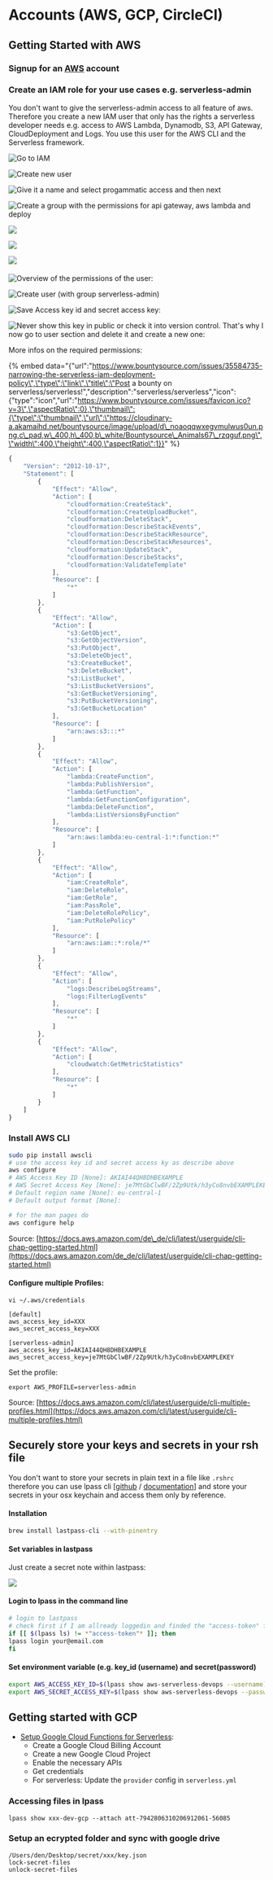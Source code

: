 # Accounts \(AWS, GCP, CircleCI\)

## Getting Started with AWS

### Signup for an [AWS](https://aws.amazon.com) account

### Create an IAM role for your use cases e.g. serverless-admin

You don't want to give the serverless-admin access to all feature of aws. Therefore you create a new IAM user that only has the rights a serverless developer needs e.g. access to AWS Lambda, Dynamodb, S3, API Gateway, CloudDeployment and Logs. You use this user for the AWS CLI and the Serverless framework.

![Go to IAM](../.gitbook/assets/screen-shot-2018-01-20-at-22.43.56%20%281%29.png)

![Create new user](../.gitbook/assets/create-new-iam-user%20%282%29.png)

![Give it a name and select progammatic access and then next](../.gitbook/assets/create-new-iam-user%20%281%29.png)

![Create a group with the permissions for api gateway, aws lambda and deploy](../.gitbook/assets/creare-iam-role%20%283%29.png)

![](../.gitbook/assets/create-iam-role-2.png)

![](../.gitbook/assets/create-group.png)

![](../.gitbook/assets/create-iam-role-3.png)

#### 

![Overview of the permissions of the user:](../.gitbook/assets/serverless-admin-iam-rights.png)

![Create user \(with group serverless-admin\)](../.gitbook/assets/create-iam-role-4%20%281%29.png)

![Save Access key id and secret access key:](../.gitbook/assets/iam-role-credentials%20%281%29.png)

![Never show this key in public or check it into version control. That&apos;s why I now go to user section and delete it and create a new one:](../.gitbook/assets/change-iam-user-credentials%20%282%29.png)

More infos on the required permissions:

{% embed data="{\"url\":\"https://www.bountysource.com/issues/35584735-narrowing-the-serverless-iam-deployment-policy\",\"type\":\"link\",\"title\":\"Post a bounty on serverless/serverless!\",\"description\":\"serverless/serverless\",\"icon\":{\"type\":\"icon\",\"url\":\"https://www.bountysource.com/issues/favicon.ico?v=3\",\"aspectRatio\":0},\"thumbnail\":{\"type\":\"thumbnail\",\"url\":\"https://cloudinary-a.akamaihd.net/bountysource/image/upload/d\_noaoqqwxegvmulwus0un.png,c\_pad,w\_400,h\_400,b\_white/Bountysource\_Animals67\_rzqguf.png\",\"width\":400,\"height\":400,\"aspectRatio\":1}}" %}

```javascript
{
    "Version": "2012-10-17",
    "Statement": [
        {
            "Effect": "Allow",
            "Action": [
                "cloudformation:CreateStack",
                "cloudformation:CreateUploadBucket",
                "cloudformation:DeleteStack",
                "cloudformation:DescribeStackEvents",
                "cloudformation:DescribeStackResource",
                "cloudformation:DescribeStackResources",
                "cloudformation:UpdateStack",
                "cloudformation:DescribeStacks",
                "cloudformation:ValidateTemplate"
            ],
            "Resource": [
                "*"
            ]
        },
        {
            "Effect": "Allow",
            "Action": [
                "s3:GetObject",
                "s3:GetObjectVersion",
                "s3:PutObject",
                "s3:DeleteObject",
                "s3:CreateBucket",
                "s3:DeleteBucket",
                "s3:ListBucket",
                "s3:ListBucketVersions",
                "s3:GetBucketVersioning",
                "s3:PutBucketVersioning",
                "s3:GetBucketLocation"
            ],
            "Resource": [
                "arn:aws:s3:::*"
            ]
        },
        {
            "Effect": "Allow",
            "Action": [
                "lambda:CreateFunction",
                "lambda:PublishVersion",
                "lambda:GetFunction",
                "lambda:GetFunctionConfiguration",
                "lambda:DeleteFunction",
                "lambda:ListVersionsByFunction"
            ],
            "Resource": [
                "arn:aws:lambda:eu-central-1:*:function:*"
            ]
        },
        {
            "Effect": "Allow",
            "Action": [
                "iam:CreateRole",
                "iam:DeleteRole",
                "iam:GetRole",
                "iam:PassRole",
                "iam:DeleteRolePolicy",
                "iam:PutRolePolicy"
            ],
            "Resource": [
                "arn:aws:iam::*:role/*"
            ]
        },
        {
            "Effect": "Allow",
            "Action": [
                "logs:DescribeLogStreams",
                "logs:FilterLogEvents"
            ],
            "Resource": [
                "*"
            ]
        },
        {
            "Effect": "Allow",
            "Action": [
                "cloudwatch:GetMetricStatistics"
            ],
            "Resource": [
                "*"
            ]
        }
    ]
}
```

### Install AWS CLI

```bash
sudo pip install awscli
# use the access key id and secret access ky as describe above
aws configure
# AWS Access Key ID [None]: AKIAI44QH8DHBEXAMPLE
# AWS Secret Access Key [None]: je7MtGbClwBF/2Zp9Utk/h3yCo8nvbEXAMPLEKEY
# Default region name [None]: eu-central-1
# Default output format [None]:

# for the man pages do
aws configure help
```

Source: [https://docs.aws.amazon.com/de\_de/cli/latest/userguide/cli-chap-getting-started.html](https://docs.aws.amazon.com/de_de/cli/latest/userguide/cli-chap-getting-started.html)

#### Configure multiple Profiles:

```text
vi ~/.aws/credentials
```

```text
[default]
aws_access_key_id=XXX
aws_secret_access_key=XXX

[serverless-admin]
aws_access_key_id=AKIAI44QH8DHBEXAMPLE
aws_secret_access_key=je7MtGbClwBF/2Zp9Utk/h3yCo8nvbEXAMPLEKEY
```

Set the profile:

```text
export AWS_PROFILE=serverless-admin
```

Source: [https://docs.aws.amazon.com/cli/latest/userguide/cli-multiple-profiles.html](https://docs.aws.amazon.com/cli/latest/userguide/cli-multiple-profiles.html)



## Securely store your keys and secrets in your rsh file

You don't want to store your secrets in plain text in a file like `.rshrc`  therefore you can use lpass cli \[[github](https://github.com/lastpass/lastpass-cli) / [documentation](https://helpdesk.lastpass.com/lastpass-command-line-application/)\] and store your secrets in your osx keychain and access them only by reference.

#### Installation

```bash
brew install lastpass-cli --with-pinentry
```

#### Set variables in lastpass

Just create a secret note within lastpass:

![](../.gitbook/assets/add-secret-to-lastpass.png)

#### Login to lpass in the command line

```bash
# login to lastpass
# check first if I am allready loggedin and finded the "access-token" folder 
if [[ $(lpass ls) != *"access-token"* ]]; then
lpass login your@email.com
fi
```

#### Set environment variable \(e.g. key\_id \(username\) and secret\(password\)

```bash
export AWS_ACCESS_KEY_ID=$(lpass show aws-serverless-devops --username)
export AWS_SECRET_ACCESS_KEY=$(lpass show aws-serverless-devops --password)
```

## Getting started with GCP

* [Setup Google Cloud Functions for Serverless](https://serverless.com/framework/docs/providers/google/guide/credentials/):
  * Create a Google Cloud Billing Account
  * Create a new Google Cloud Project
  * Enable the necessary APIs
  * Get credentials
  * For serverless: Update the `provider` config in `serverless.yml`



### Accessing files in lpass

```text
lpass show xxx-dev-gcp --attach att-7942806310206912061-56085
```

### Setup an ecrypted folder and sync with google drive

```text
/Users/den/Desktop/secret/xxx/key.json
lock-secret-files
unlock-secret-files
```

